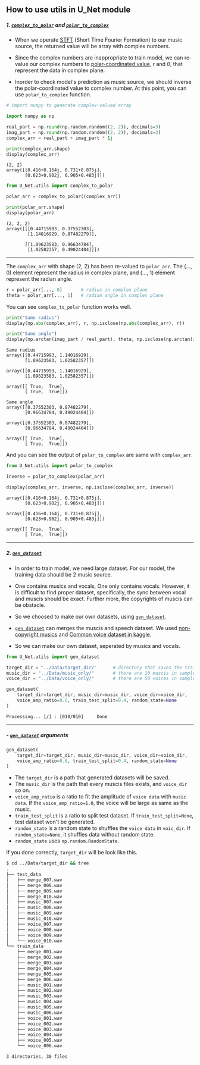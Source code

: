 
## How to use utils in U_Net module

##### 1. [`complex_to_polar`](../U_Net/utils/complex_to_polar.py) and [`polar_to_complex`](../U_Net/utils/polar_to_complex.py)
- When we operate [STFT](https://en.wikipedia.org/wiki/Short-time_Fourier_transform) (Short Time Fourier Formation) to our music source, the returned value will be array with complex numbers.

- Since the complex numbers are inappropriate to train model, we can re-value our complex numbers to [polar-coordinated value](https://en.wikipedia.org/wiki/Polar_coordinate_system), $r$ and $\theta$, that represent the data in complex plane.

- Inorder to check model's prediction as music source, we should inverse the polar-coordinated value to complex number. At this point, you can use `polar_to_complex` function.


```python
# import numpy to generate complex-valued array

import numpy as np

real_part = np.round(np.random.random((2, 2)), decimals=3)
imag_part = np.round(np.random.random((2, 2)), decimals=3)
complex_arr = real_part + imag_part * 1j

print(complex_arr.shape)
display(complex_arr)
```

```
(2, 2)
array([[0.416+0.164j, 0.731+0.875j],
       [0.623+0.902j, 0.905+0.483j]])
```

```python
from U_Net.utils import complex_to_polar

polar_arr = complex_to_polar((complex_arr))

print(polar_arr.shape)
display(polar_arr)
```
```
(2, 2, 2)
array([[[0.44715993, 0.37552303],
        [1.14016929, 0.87482279]],

       [[1.09623583, 0.96634784],
        [1.02582357, 0.49024404]]])
```

---
The `complex_arr` with shape (2, 2) has been re-valued to `polar_arr`. The (..., 0) element represent the radius in complex plane, and (..., 1) element represent the radian angle.

```python
r = polar_arr[..., 0]       # radius in complex plane
theta = polar_arr[..., 1]   # radian angle in complex plane
```

You can see `complex_to_polar` function works well.

```python
print("Same radius")
display(np.abs(complex_arr), r, np.isclose(np.abs(complex_arr), r))

print("Same angle")
display(np.arctan(imag_part / real_part), theta, np.isclose(np.arctan(imag_part / real_part), theta))
```
```
Same radius
array([[0.44715993, 1.14016929],
       [1.09623583, 1.02582357]])

array([[0.44715993, 1.14016929],
       [1.09623583, 1.02582357]])

array([[ True,  True],
       [ True,  True]])
       
Same angle
array([[0.37552303, 0.87482279],
       [0.96634784, 0.49024404]])

array([[0.37552303, 0.87482279],
       [0.96634784, 0.49024404]])

array([[ True,  True],
       [ True,  True]])
```

And you can see the output of `polar_to_complex` are same with `complex_arr`.

```python
from U_Net.utils import polar_to_complex

inverse = polar_to_complex(polar_arr)

display(complex_arr, inverse, np.isclose(complex_arr, inverse))
```
```
array([[0.416+0.164j, 0.731+0.875j],
       [0.623+0.902j, 0.905+0.483j]])

array([[0.416+0.164j, 0.731+0.875j],
       [0.623+0.902j, 0.905+0.483j]])

array([[ True,  True],
       [ True,  True]])
```

---

##### 2. [`gen_dataset`](../U_Net/utils/gen_dataset.py)
- In order to train model, we need large dataset. For our model, the training data should be 2 music source.

- One contains musics and vocals, One only contains vocals. However, it is difficult to find proper dataset, specifically, the sync between vocal and muscis should be exact. Further more, the copyrights of muscis can be obstacle.

- So we choosed to make our own datasets, using [`gen_dataset`](../U_Net/utils/gen_dataset.py).

- [`gen_dataset`](../U_Net/utils/gen_dataset.py) can merges the muscis and speech dataset. We used [non-copyright musics](https://www.ashamaluevmusic.com/no-copyright-music) and [Common voice dataset in kaggle](https://www.kaggle.com/datasets/mozillaorg/common-voice).

- So we can make our own dataset, seperated by musics and vocals.

```python
from U_Net.utils import gen_dataset

target_dir = "../Data/target_dir/"      # directory that saves the training data
music_dir = "../Data/music_only/"       # there are 10 muscis in sample
voice_dir = "../Data/voice_only/"       # there are 50 voices in sample

gen_dataset(
    target_dir=target_dir, music_dir=music_dir, voice_dir=voice_dir,
    voice_amp_ratio=0.6, train_test_split=0.4, random_state=None
)
```
```
Processing... [/] : [010/010]	  Done
```

---

##### - [`gen_dataset`](../U_Net/utils/gen_dataset.py) arguments
```python
gen_dataset(
    target_dir=target_dir, music_dir=music_dir, voice_dir=voice_dir,
    voice_amp_ratio=0.6, train_test_split=0.4, random_state=None
)
```
- The `target_dir` is a path that generated datasets will be saved.
- The `music_dir` is the path that every muscis files exists, and `voice_dir` so on.
- `voice_amp_ratio` is a ratio to fit the amplitude of `voice data` with `music data`. If the `voice_amp_ratio=1.0`, the voice will be large as same as the music.
- `train_test_split` is a ratio to split test dataset. If `train_test_split=None`, test dataset won't be generated.
- `random_state` is a random state to shuffles the `voice data` in `voic_dir`. If `random_state=None`, it shuffles data without random state.
- `random_state` uses `np.random.RandomState`.

If you done correctly, `target_dir` will be look like this.


```zsh
$ cd ../Data/target_dir && tree
.
├── test_data
│   ├── merge_007.wav
│   ├── merge_008.wav
│   ├── merge_009.wav
│   ├── merge_010.wav
│   ├── music_007.wav
│   ├── music_008.wav
│   ├── music_009.wav
│   ├── music_010.wav
│   ├── voice_007.wav
│   ├── voice_008.wav
│   ├── voice_009.wav
│   └── voice_010.wav
└── train_data
    ├── merge_001.wav
    ├── merge_002.wav
    ├── merge_003.wav
    ├── merge_004.wav
    ├── merge_005.wav
    ├── merge_006.wav
    ├── music_001.wav
    ├── music_002.wav
    ├── music_003.wav
    ├── music_004.wav
    ├── music_005.wav
    ├── music_006.wav
    ├── voice_001.wav
    ├── voice_002.wav
    ├── voice_003.wav
    ├── voice_004.wav
    ├── voice_005.wav
    └── voice_006.wav

3 directories, 30 files
```

